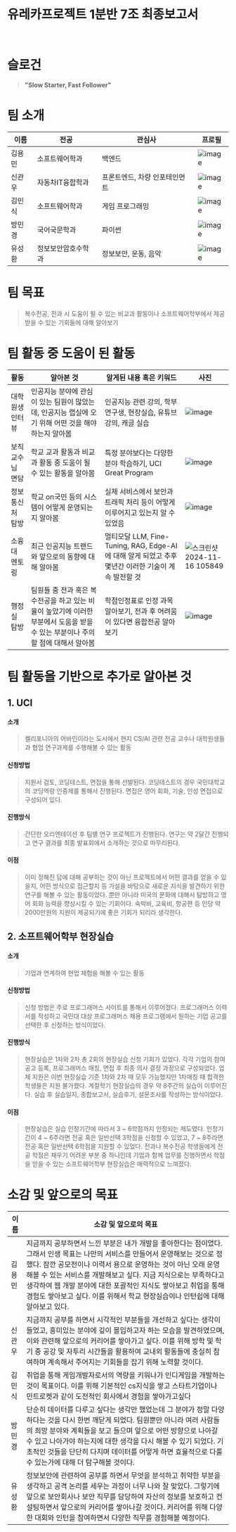 # 유레카프로젝트 1분반 7조 최종보고서

<br/>

# 슬로건

> **"Slow Starter, Fast Follower"**  

# 팀 소개

| **이름** | **전공** | **관심사** | **프로필** |  
| --- | --- | --- | --- |  
| 김용민 | 소프트웨어학과 | 백엔드 | ![image](https://github.com/user-attachments/assets/a1e6f94e-0296-4450-b51c-d6e96f978332) |  
| 신관우 | 자동차IT융합학과 | 프론트엔드, 차량 인포테인먼트 | ![image](https://github.com/user-attachments/assets/af2d7277-58bd-4bef-97f2-6e299cc36369) |  
| 김민식 | 소프트웨어학과 | 게임 프로그래밍 | ![image](https://github.com/user-attachments/assets/ba2df5e6-e862-41af-a6e0-154a8f665656) |  
| 방민경 | 국어국문학과 | 파이썬 | ![image](https://github.com/user-attachments/assets/79d63c45-667e-4992-a9be-f12448601436) |  
| 유성환 | 정보보안암호수학과 | 정보보안, 운동, 음악 | ![image](https://github.com/user-attachments/assets/61c4a73a-fcf1-4a64-af70-af4e6afcadbe) |  

# 팀 목표
> 복수전공, 전과 시 도움이 될 수 있는 비교과 활동이나 소프트웨어학부에서 제공받을 수 있는 기회들에 대해 알아보기

# 팀 활동 중 도움이 된 활동

| **활동** | **알아본 것** | **알게된 내용 혹은 키워드** | **사진** |  
| --- | --- | --- | --- |  
| 대학원생 인터뷰 | 인공지능 분야에 관심이 있는 팀원이 많았는데, 인공지능 랩실에 오기 위해 어떤 것을 해야하는지 알아봄 | 인공지능 관련 강의, 학부연구생, 현장실습, 유튜브 강의, 캐글 실습 | ![image](https://github.com/user-attachments/assets/eed61b1f-8a66-4f0e-9f12-28a93c91de94) |  
| 보직 교수님 면담 | 학교 교과 활동과 비교과 활동 중 도움이 될 수 있는 활동을 알아봄 | 특정 분야보다는 다양한 분야 학습하기, UCI Great Program | ![image](https://github.com/user-attachments/assets/3bc3510f-be8f-4fe3-b2ed-50f2cfd8a0e5) |  
| 정보통신처 탐방 | 학교 on국민 등의 시스템이 어떻게 운영되는지 알아봄 | 실제 서비스에서 보안과 트래픽 처리 등이 어떻게 이루어지고 있는지 알 수 있었음 | ![image](https://github.com/user-attachments/assets/b13caca7-74a2-4e45-8f8e-ef7d5c79df09) |  
| 소융대 멘토링 | 최근 인공지능 트랜드와 앞으로의 동향에 대해 알아봄 | 멀티모달 LLM, Fine-Tuning, RAG, Edge-AI에 대해 알게 되었고 추후 몇년간 이러한 기술이 계속 발전할 것 | ![스크린샷 2024-11-16 105849](https://github.com/user-attachments/assets/e9973594-802f-4083-bf24-106de361846d) |  
| 행정실 탐방 | 팀원들 중 전과 혹은 복수전공을 하고 있는 비율이 높았기에 이러한 부분에서 도움을 받을 수 있는 부분이나 주의할 점에 대해서 알아봄 | 학점인정표로 인정 과목 알아보기, 전과 후 어려움이 있다면 융합전공 알아보기 | ![image](https://github.com/user-attachments/assets/5e542138-f81c-4fb7-a705-3a90974ab2cc) |  

# 팀 활동을 기반으로 추가로 알아본 것
## 1. UCI
#### **소개**  
> 켈리포니아의 어바인이라는 도시에서 현지 CS/AI 관련 전공 교수나 대학원생들과 협업 연구과제를 수행해볼 수 있는 활동
#### **신청방법**  
> 지원서 검토, 코딩테스트, 면접을 통해 선발된다. 코딩테스트의 경우 국민대학교의 코딩역량 인증제를 통해서 진행된다. 면접은 영어 회화, 기술, 인성 면접으로 구성되어 있다.
#### **진행방식**  
> 간단한 오리엔테이션 후 팀별 연구 프로젝트가 진행된다. 연구는 약 2달간 진행되고 연구 결과를 최종 발표회에서 소개하는 것으로 마무리된다.  
#### **이점**  
> 이미 정해진 답에 대해 공부하는 것이 아닌 프로젝트에서 어떤 결과를 얻을 수 있을지, 어떤 방식으로 접근할지 등 가설을 바탕으로 새로운 지식을 발견하기 위한 연구를 해볼 수 있는 활동이었다. 뿐만 아니라 미국의 문화에 대해서 탐방하고 영어 회화 능력을 향상시킬 수 있는 기회이다. 숙박비, 교육비, 항공편 등 인당 약 2000만원의 지원이 제공되기에 좋은 기회가 되리라 생각한다.  
## 2. 소프트웨어학부 현장실습  
#### **소개**  
> 기업과 연계하여 현업 체험을 해볼 수 있는 활동
#### **신청방법**  
> 신청 방법은 주로 프로그래머스 사이트를 통해서 이루어졌다. 프로그래머스 이력서를 작성하고 국민대 대상 프로그래머스 채용 프로그램에서 원하는 기업 공고를 선택한 후 신청하는 방식이었다.
#### **진행방식**  
> 현장실습은 1차와 2차 총 2회의 현장실습 신청 기회가 있었다. 각각 기업의 참여공고 등록, 프로그래머스 매칭, 면접 후 최종 의사 결정 과정으로 구성되었다. 업체 지원은 이번 현장실습 기준 1차와 2차 때 모두 가능했지만 1차매칭 때 합격한 학생들은 지원 불가했다. 계절학기 현장실습의 경우 약 8주간의 실습이 이루어진다. 실습 후 실습일지, 종합보고서, 실습후기, 설문조사를 작성하는 방식이었다. 
#### **이점**  
> 현장실습은 실습 인정기간에 따라서 3 ~ 6학점까지 인정되는 제도였다. 인정기간이 4 ~ 6주라면 전공 혹은 일반선택 3학점을 신청할 수 있었고, 7 ~ 8주라면 전공 혹은 일반선택 6학점을 지원할 수 있었다. 전과나 복수전공 학생들에게 전공 학점은 채우기 어려운 부분 중 하나인데 기업과 함께 업무를 진행하면서 학점을 얻을 수 있는 소프트웨어학부 현장실습은 매력적으로 느껴졌다.  

# 소감 및 앞으로의 목표

| **이름** | **소감 및 앞으로의 목표** |  
| --- | --- |  
| 김용민 | 지금까지 공부하면서 느낀 부분은 내가 개발을 좋아한다는 점이었다. 그래서 인생 목표는 나만의 서비스를 만들어서 운영해보는 것으로 정했다. 잠깐 공모전이나 이력서 용으로 운영하는 것이 아닌 오래 운영해볼 수 있는 서비스를 개발해보고 싶다. 지금 지식으로는 부족하다고 생각하여 웹 개발 분야에 대한 포괄적인 지식도 쌓아보고 취업을 통해 경험도 쌓아보고 싶다. 이를 위해서 학교 현장실습이나 인턴쉽에 대해 알아보고 있다. |  
| 신관우 | 지금까지 공부를 하면서 시각적인 부분들을 개선하고 싶다는 생각이 들었고, 흥미있는 분야에 깊이 몰입하고자 하는 모습을 발견하였으며, 이와 관련해 앞으로의 커리어를 쌓아가고 싶다. 이를 위해 방학 및 학기 중 공강 및 자투리 시간들을 활용하여 교내외 활동들에 충실히 참여하며 계속해서 주어지는 기회들을 잡기 위해 노력할 것이다. |  
| 김민식 | 취업을 통해 게임개발자로서의 역량을 키워나가 인디게임을 개발하는것이 목표이다. 이를 위해 기본적인 cs지식을 쌓고 스타트기업이나 민트로켓과 같이 도전적인 회사에서 경험을 쌓아가고싶다 |  
| 방민경 | 단순히 데이터를 다루고 싶다는 생각만 했었는데 그 분야가 정말 다양하다는 것을 다시 한번 깨닫게 되었다. 팀원뿐만 아니라 여러 사람들의 희망 분야와 계획들을 보고 들으며 앞으로 어떤 방향으로 나아갈 수 있고 나아가야 하는지에 대한 생각을 다시 해볼 수 있기 되었다. 기초적인 것들을 단단히 다지며 데이터를 어떻게 하면 효율적으로 다룰 수 있는가에 대해 더 탐구해볼 것이다. |  
| 유성환 | 정보보안에 관련하여 공부를 하면서 무엇을 분석하고 취약한 부분을 생각하고 공격 논리를 세우는 과정이 너무 나와 잘 맞았다. 그렇기에 앞으로 보안회사나 보안 직무를 담당하여 자산의 정보를 보호하고 컨설팅하면서 앞으로의 커리어를 쌓아나갈 것이다. 커리어를 위해 다양한 대회와 인턴을 참여하면서 다양한 직무를 경험해볼 예정이다. |  

